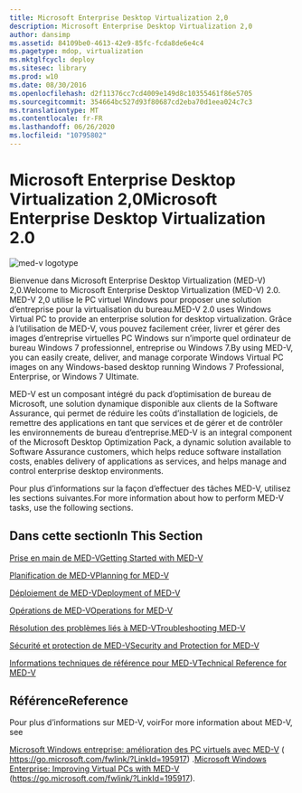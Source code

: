 ```yaml
---
title: Microsoft Enterprise Desktop Virtualization 2,0
description: Microsoft Enterprise Desktop Virtualization 2,0
author: dansimp
ms.assetid: 84109be0-4613-42e9-85fc-fcda8de6e4c4
ms.pagetype: mdop, virtualization
ms.mktglfcycl: deploy
ms.sitesec: library
ms.prod: w10
ms.date: 08/30/2016
ms.openlocfilehash: d2f11376cc7cd4009e149d8c10355461f86e5705
ms.sourcegitcommit: 354664bc527d93f80687cd2eba70d1eea024c7c3
ms.translationtype: MT
ms.contentlocale: fr-FR
ms.lasthandoff: 06/26/2020
ms.locfileid: "10795802"
---
```

# <span data-ttu-id="56e9f-103">Microsoft Enterprise Desktop Virtualization 2,0</span><span class="sxs-lookup"><span data-stu-id="56e9f-103">Microsoft Enterprise Desktop Virtualization 2.0</span></span>


![med-v logotype](images/med-v2logo.gif)

<span data-ttu-id="56e9f-105">Bienvenue dans Microsoft Enterprise Desktop Virtualization (MED-V) 2,0.</span><span class="sxs-lookup"><span data-stu-id="56e9f-105">Welcome to Microsoft Enterprise Desktop Virtualization (MED-V) 2.0.</span></span> <span data-ttu-id="56e9f-106">MED-V 2,0 utilise le PC virtuel Windows pour proposer une solution d’entreprise pour la virtualisation du bureau.</span><span class="sxs-lookup"><span data-stu-id="56e9f-106">MED-V 2.0 uses Windows Virtual PC to provide an enterprise solution for desktop virtualization.</span></span> <span data-ttu-id="56e9f-107">Grâce à l’utilisation de MED-V, vous pouvez facilement créer, livrer et gérer des images d’entreprise virtuelles PC Windows sur n’importe quel ordinateur de bureau Windows 7 professionnel, entreprise ou Windows 7.</span><span class="sxs-lookup"><span data-stu-id="56e9f-107">By using MED-V, you can easily create, deliver, and manage corporate Windows Virtual PC images on any Windows-based desktop running Windows 7 Professional, Enterprise, or Windows 7 Ultimate.</span></span>

<span data-ttu-id="56e9f-108">MED-V est un composant intégré du pack d’optimisation de bureau de Microsoft, une solution dynamique disponible aux clients de la Software Assurance, qui permet de réduire les coûts d’installation de logiciels, de remettre des applications en tant que services et de gérer et de contrôler les environnements de bureau d’entreprise.</span><span class="sxs-lookup"><span data-stu-id="56e9f-108">MED-V is an integral component of the Microsoft Desktop Optimization Pack, a dynamic solution available to Software Assurance customers, which helps reduce software installation costs, enables delivery of applications as services, and helps manage and control enterprise desktop environments.</span></span>

<span data-ttu-id="56e9f-109">Pour plus d’informations sur la façon d’effectuer des tâches MED-V, utilisez les sections suivantes.</span><span class="sxs-lookup"><span data-stu-id="56e9f-109">For more information about how to perform MED-V tasks, use the following sections.</span></span>

## <span data-ttu-id="56e9f-110">Dans cette section</span><span class="sxs-lookup"><span data-stu-id="56e9f-110">In This Section</span></span>


[<span data-ttu-id="56e9f-111">Prise en main de MED-V</span><span class="sxs-lookup"><span data-stu-id="56e9f-111">Getting Started with MED-V</span></span>](getting-started-with-med-vmedv2.md)

[<span data-ttu-id="56e9f-112">Planification de MED-V</span><span class="sxs-lookup"><span data-stu-id="56e9f-112">Planning for MED-V</span></span>](planning-for-med-v.md)

[<span data-ttu-id="56e9f-113">Déploiement de MED-V</span><span class="sxs-lookup"><span data-stu-id="56e9f-113">Deployment of MED-V</span></span>](deployment-of-med-v.md)

[<span data-ttu-id="56e9f-114">Opérations de MED-V</span><span class="sxs-lookup"><span data-stu-id="56e9f-114">Operations for MED-V</span></span>](operations-for-med-v.md)

[<span data-ttu-id="56e9f-115">Résolution des problèmes liés à MED-V</span><span class="sxs-lookup"><span data-stu-id="56e9f-115">Troubleshooting MED-V</span></span>](troubleshooting-med-vmedv2.md)

[<span data-ttu-id="56e9f-116">Sécurité et protection de MED-V</span><span class="sxs-lookup"><span data-stu-id="56e9f-116">Security and Protection for MED-V</span></span>](security-and-protection-for-med-v.md)

[<span data-ttu-id="56e9f-117">Informations techniques de référence pour MED-V</span><span class="sxs-lookup"><span data-stu-id="56e9f-117">Technical Reference for MED-V</span></span>](technical-reference-for-med-v.md)

## <span data-ttu-id="56e9f-118">Référence</span><span class="sxs-lookup"><span data-stu-id="56e9f-118">Reference</span></span>


<span data-ttu-id="56e9f-119">Pour plus d’informations sur MED-V, voir</span><span class="sxs-lookup"><span data-stu-id="56e9f-119">For more information about MED-V, see</span></span>

<span data-ttu-id="56e9f-120">[Microsoft Windows entreprise: amélioration des PC virtuels avec MED-V](https://go.microsoft.com/fwlink/?LinkId=195917) ( https://go.microsoft.com/fwlink/?LinkId=195917) .</span><span class="sxs-lookup"><span data-stu-id="56e9f-120">[Microsoft Windows Enterprise: Improving Virtual PCs with MED-V](https://go.microsoft.com/fwlink/?LinkId=195917) (https://go.microsoft.com/fwlink/?LinkId=195917).</span></span>

 

 





